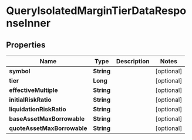 

# QueryIsolatedMarginTierDataResponseInner


## Properties

| Name | Type | Description | Notes |
|------------ | ------------- | ------------- | -------------|
|**symbol** | **String** |  |  [optional] |
|**tier** | **Long** |  |  [optional] |
|**effectiveMultiple** | **String** |  |  [optional] |
|**initialRiskRatio** | **String** |  |  [optional] |
|**liquidationRiskRatio** | **String** |  |  [optional] |
|**baseAssetMaxBorrowable** | **String** |  |  [optional] |
|**quoteAssetMaxBorrowable** | **String** |  |  [optional] |



